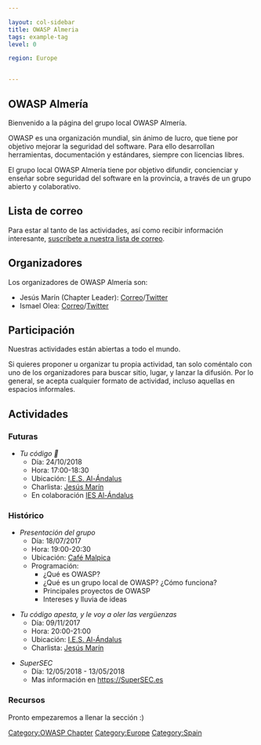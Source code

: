 ```yaml
---

layout: col-sidebar
title: OWASP Almeria
tags: example-tag
level: 0

region: Europe


---
```

## OWASP Almería

Bienvenido a la página del grupo local OWASP Almería.

OWASP es una organización mundial, sin ánimo de lucro, que tiene por
objetivo mejorar la seguridad del software. Para ello desarrollan
herramientas, documentación y estándares, siempre con licencias libres.

El grupo local OWASP Almería tiene por objetivo difundir, concienciar y
enseñar sobre seguridad del software en la provincia, a través de un
grupo abierto y colaborativo.

## Lista de correo

Para estar al tanto de las actividades, así como recibir información
interesante, [suscríbete a nuestra lista de
correo](https://lists.owasp.org/mailman/listinfo/owasp-almeria).

## Organizadores

Los organizadores de OWASP Almería son:

  - Jesús Marín (Chapter Leader):
    [Correo](mailto:jesus.garcia@owasp.org)/[Twitter](https://twitter.com/_jesusmg)
  - Ismael Olea:
    [Correo](mailto:ismael@olea.org)/[Twitter](https://twitter.com/olea)

## Participación

Nuestras actividades están abiertas a todo el mundo.

Si quieres proponer u organizar tu propia actividad, tan solo coméntalo
con uno de los organizadores para buscar sitio, lugar, y lanzar la
difusión. Por lo general, se acepta cualquier formato de actividad,
incluso aquellas en espacios informales.

## Actividades

### Futuras

  - *Tu código 💩*
      - Día: 24/10/2018
      - Hora: 17:00-18:30
      - Ubicación: [I.E.S. Al-Ándalus](http://bit.ly/IESAlAndalus)
      - Charlista: [Jesús Marín](http://jesusmg.org)
      - En colaboración [IES Al-Ándalus](https://iesalandalus.org/)

### Histórico

  - *Presentación del grupo*
      - Día: 18/07/2017
      - Hora: 19:00-20:30
      - Ubicación: [Café
        Malpica](https://www.google.es/maps/place/Malpica/@36.8362354,-2.4610966,17z/data=!4m12!1m6!3m5!1s0xd7a9df8c0c5b4e5:0x33fb5685597a4e66!2sMalpica!8m2!3d36.8362354!4d-2.4589079!3m4!1s0xd7a9df8c0c5b4e5:0x33fb5685597a4e66!8m2!3d36.8362354!4d-2.4589079)
      - Programación:
          - ¿Qué es OWASP?
          - ¿Qué es un grupo local de OWASP? ¿Cómo funciona?
          - Principales proyectos de OWASP
          - Intereses y lluvia de ideas

<!-- end list -->

  - *Tu código apesta, y le voy a oler las vergüenzas*
      - Día: 09/11/2017
      - Hora: 20:00-21:00
      - Ubicación: [I.E.S. Al-Ándalus](http://bit.ly/IESAlAndalus)
      - Charlista: [Jesús Marín](http://jesusmg.org)

<!-- end list -->

  - *SuperSEC*
      - Día: 12/05/2018 - 13/05/2018
      - Mas información en <https://SuperSEC.es>

### Recursos

Pronto empezaremos a llenar la sección :)

[Category:OWASP Chapter](Category:OWASP_Chapter "wikilink")
[Category:Europe](Category:Europe "wikilink")
[Category:Spain](Category:Spain "wikilink")
